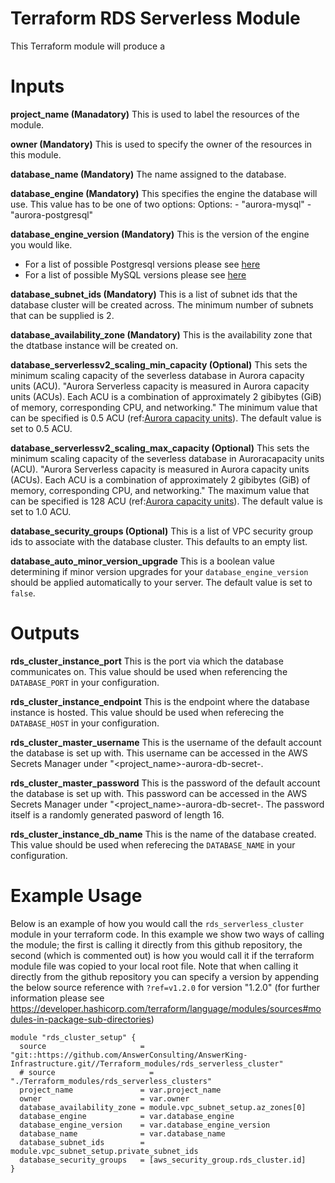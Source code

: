 # Terraform RDS Serverless Module

This Terraform module will produce a 


# Inputs
**project_name (Manadatory)**
This is used to label the resources of the module.

**owner (Mandatory)**
This is used to specify the owner of the resources in this module.

**database_name (Mandatory)**
The name assigned to the database.

**database_engine (Mandatory)**
This specifies the engine the database will use. This value has to be one of two options:
  Options:
    - "aurora-mysql"
    - "aurora-postgresql"

**database_engine_version (Mandatory)**
This is the version of the engine you would like.
  - For a list of possible Postgresql versions please see [here](https://docs.aws.amazon.com/AmazonRDS/latest/AuroraUserGuide/AuroraPostgreSQL.Updates.Versions.html)
  - For a list of possible MySQL versions please see [here](https://docs.aws.amazon.com/AmazonRDS/latest/AuroraUserGuide/AuroraMySQL.Updates.Versions.html)

**database_subnet_ids (Mandatory)**
This is a list of subnet ids that the database cluster will be created across. The minimum number of subnets that can be supplied is 2.

**database_availability_zone (Mandatory)**
This is the availability zone that the dtatbase instance will be created on.

**database_serverlessv2_scaling_min_capacity (Optional)**
This sets the minimum scaling capacity of the severless database in Aurora capacity units (ACU). "Aurora Serverless capacity is measured in Aurora capacity units (ACUs). Each ACU is a combination of approximately 2 gibibytes (GiB) of memory, corresponding CPU, and networking." The minimum value that can be specified is 0.5 ACU (ref:[Aurora capacity units](https://aws.amazon.com/blogs/aws/amazon-aurora-serverless-v2-is-generally-available-instant-scaling-for-demanding-workloads/#:~:text=Aurora%20Serverless%20capacity%20is%20measured,capacity%20supported%20is%20128%20ACU.)). The default value is set to 0.5 ACU.

**database_serverlessv2_scaling_max_capacity (Optional)**
This sets the minimum scaling capacity of the severless database in Auroracapacity units (ACU). "Aurora Serverless capacity is measured in Aurora capacity units (ACUs). Each ACU is a combination of approximately 2 gibibytes (GiB) of memory, corresponding CPU, and networking." The maximum value that can be specified is 128 ACU (ref:[Aurora capacity units](https://aws.amazon.com/blogs/aws/amazon-aurora-serverless-v2-is-generally-available-instant-scaling-for-demanding-workloads/#:~:text=Aurora%20Serverless%20capacity%20is%20measured,capacity%20supported%20is%20128%20ACU.)). The default value is set to 1.0 ACU.

**database_security_groups (Optional)**
This is a list of VPC security group ids to associate with the database cluster. This defaults to an empty list.

**database_auto_minor_version_upgrade**
This is a boolean value determining if minor version upgrades for your `database_engine_version` should be applied automatically to your server. The default value is set to `false`.

# Outputs

**rds_cluster_instance_port**
This is the port via which the database communicates on. This value should be used when referencing the `DATABASE_PORT` in your configuration.

**rds_cluster_instance_endpoint**
This is the endpoint where the database instance is hosted. This value should be used when referecing the `DATABASE_HOST` in your configuration.

**rds_cluster_master_username**
This is the username of the default account the database is set up with. This username can be accessed in the AWS Secrets Manager under "<project_name>-aurora-db-secret-<random-hex-string>.

**rds_cluster_master_password**
This is the password of the default account the database is set up with. This password can be accessed in the AWS Secrets Manager under "<project_name>-aurora-db-secret-<random-hex-string>. The password itself is a randomly generated pasword of length 16.

**rds_cluster_instance_db_name**
This is the name of the database created. This value should be used when referecing the `DATABASE_NAME` in your configuration.


# Example Usage

Below is an example of how you would call the `rds_serverless_cluster` module in your terraform code. In this example we show two ways of calling the module; the first is calling it directly from this github repository, the second (which is commented out) is how you would call it if the terraform module file was copied to your local root file. Note that when calling it directly from the github repository you can specify a version by appending the below source reference with `?ref=v1.2.0` for version "1.2.0" (for further information please see https://developer.hashicorp.com/terraform/language/modules/sources#modules-in-package-sub-directories)

<pre><code>module "rds_cluster_setup" {
  source                     = "git::https://github.com/AnswerConsulting/AnswerKing-Infrastructure.git//Terraform_modules/rds_serverless_cluster"
  # source                     = "./Terraform_modules/rds_serverless_clusters"
  project_name               = var.project_name
  owner                      = var.owner
  database_availability_zone = module.vpc_subnet_setup.az_zones[0]
  database_engine            = var.database_engine
  database_engine_version    = var.database_engine_version
  database_name              = var.database_name
  database_subnet_ids        = module.vpc_subnet_setup.private_subnet_ids
  database_security_groups   = [aws_security_group.rds_cluster.id]
}
</code></pre>
